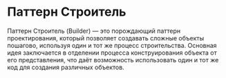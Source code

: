 # Паттерн Строитель
Паттерн Строитель (Builder) — это порождающий паттерн проектирования, который позволяет создавать сложные объекты пошагово, используя один и тот же процесс строительства. Основная идея заключается в отделении процесса конструирования объекта от его представления, что даёт возможность использовать один и тот же код для создания различных объектов.
